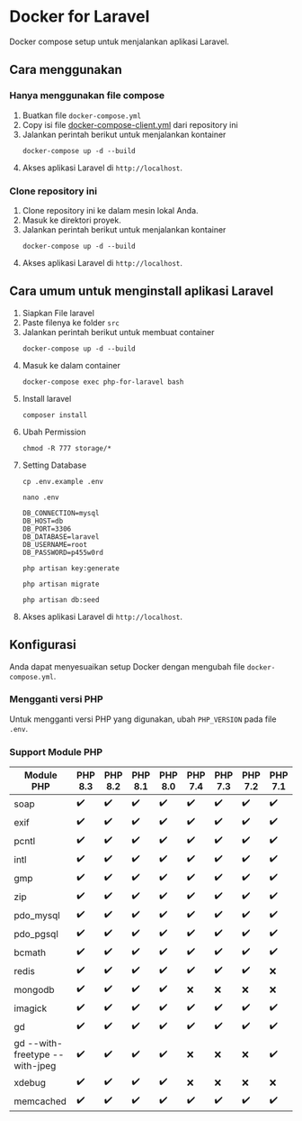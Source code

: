 # Docker for Laravel
Docker compose setup untuk menjalankan aplikasi Laravel.

## Cara menggunakan
### Hanya menggunakan file compose
1. Buatkan file `docker-compose.yml`
2. Copy isi file [docker-compose-client.yml](https://github.com/taufikmaulana405/docker-for-laravel/blob/master/docker-compose-client.yml) dari repository ini
3. Jalankan perintah berikut untuk menjalankan kontainer
    ```
    docker-compose up -d --build
    ```
4. Akses aplikasi Laravel di `http://localhost`.

### Clone repository ini
1. Clone repository ini ke dalam mesin lokal Anda.
2. Masuk ke direktori proyek.
3. Jalankan perintah berikut untuk menjalankan kontainer
    ```
    docker-compose up -d --build
    ```
4. Akses aplikasi Laravel di `http://localhost`.
## Cara umum untuk menginstall aplikasi Laravel
1. Siapkan File laravel
2. Paste filenya ke folder `src`
3. Jalankan perintah berikut untuk membuat container
    ```
    docker-compose up -d --build
    ```
4. Masuk ke dalam container
    ```
    docker-compose exec php-for-laravel bash
    ```
5. Install laravel
    ```
    composer install
    ```
6. Ubah Permission
    ```
    chmod -R 777 storage/*
    ```
7. Setting Database
    ```
    cp .env.example .env
    ```
    ```
    nano .env
    ```
    ```
    DB_CONNECTION=mysql
    DB_HOST=db
    DB_PORT=3306
    DB_DATABASE=laravel
    DB_USERNAME=root
    DB_PASSWORD=p455w0rd
    ```
    ```
    php artisan key:generate
    ```
    ```
    php artisan migrate
    ```
    ```
    php artisan db:seed
    ```
8. Akses aplikasi Laravel di `http://localhost`.
## Konfigurasi
Anda dapat menyesuaikan setup Docker dengan mengubah file `docker-compose.yml`.
### Mengganti versi PHP
Untuk mengganti versi PHP yang digunakan, ubah `PHP_VERSION` pada file `.env`.
### Support Module PHP

| Module PHP                     | PHP 8.3 | PHP 8.2 | PHP 8.1 | PHP 8.0 | PHP 7.4 | PHP 7.3 | PHP 7.2 | PHP 7.1 |
| ------------------------------ | ------- | ------- | ------- | ------- | ------- | ------- | ------- | ------- |
| soap                           |   ✔️   |    ✔️   |   ✔️   |   ✔️    |    ✔️   |   ✔️   |    ✔️   |   ✔️   |
| exif                           |   ✔️   |    ✔️   |   ✔️   |   ✔️    |    ✔️   |   ✔️   |    ✔️   |   ✔️   |
| pcntl                          |   ✔️   |    ✔️   |   ✔️   |   ✔️    |    ✔️   |   ✔️   |    ✔️   |   ✔️   |
| intl                           |   ✔️   |    ✔️   |   ✔️   |   ✔️    |    ✔️   |   ✔️   |    ✔️   |   ✔️   |
| gmp                            |   ✔️   |    ✔️   |   ✔️   |   ✔️    |    ✔️   |   ✔️   |    ✔️   |   ✔️   |
| zip                            |   ✔️   |    ✔️   |   ✔️   |   ✔️    |    ✔️   |   ✔️   |    ✔️   |   ✔️   |
| pdo_mysql                      |   ✔️   |    ✔️   |   ✔️   |   ✔️    |    ✔️   |   ✔️   |    ✔️   |   ✔️   |
| pdo_pgsql                      |   ✔️   |    ✔️   |   ✔️   |   ✔️    |    ✔️   |   ✔️   |    ✔️   |   ✔️   |
| bcmath                         |   ✔️   |    ✔️   |   ✔️   |   ✔️    |    ✔️   |   ✔️   |    ✔️   |   ✔️   |
| redis                          |   ✔️   |    ✔️   |   ✔️   |   ✔️    |    ✔️   |   ✔️   |    ✔️   |   ❌   |
| mongodb                        |   ✔️   |    ✔️   |   ✔️   |   ✔️    |    ❌   |   ❌   |    ❌   |   ❌   |
| imagick                        |   ✔️   |    ✔️   |   ✔️   |   ✔️    |    ✔️   |   ✔️   |    ✔️   |   ✔️   |
| gd                             |   ✔️   |    ✔️   |   ✔️   |   ✔️    |    ✔️   |   ✔️   |    ✔️   |   ✔️   |
| gd --with-freetype --with-jpeg |   ✔️   |    ✔️   |   ✔️   |   ✔️    |    ❌   |   ❌   |    ❌   |   ✔️   |
| xdebug                         |   ✔️   |    ✔️   |   ✔️   |   ✔️    |    ❌   |   ❌   |    ❌   |   ❌   |
| memcached                      |   ✔️   |    ✔️   |   ✔️   |   ✔️    |    ✔️   |   ✔️   |    ✔️   |   ✔️   |
